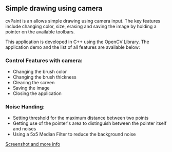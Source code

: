 ## Simple drawing using camera
cvPaint is an allows simple drawing using camera input. The key features include changing color, size, erasing and saving the image by holding a pointer on the available toolbars.

This application is developed in C++ using the OpenCV Library. The application demo and the list of all features are available below:

### Control Features with camera:
* Changing the brush color
* Changing the brush thickness
* Clearing the screen
* Saving the image
* Closing the application

### Noise Handing:
* Setting threshold for the maximum distance between two points
* Getting use of the pointer's area to distinguish between the pointer itself and noises
* Using a 5x5 Median Filter to reduce the background noise

[Screenshot and more info](http://farshid.ws/projects/112)
